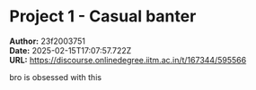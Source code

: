 # Project 1 - Casual banter

**Author:** 23f2003751  
**Date:** 2025-02-15T17:07:57.722Z  
**URL:** https://discourse.onlinedegree.iitm.ac.in/t/167344/595566

bro is obsessed with this  
